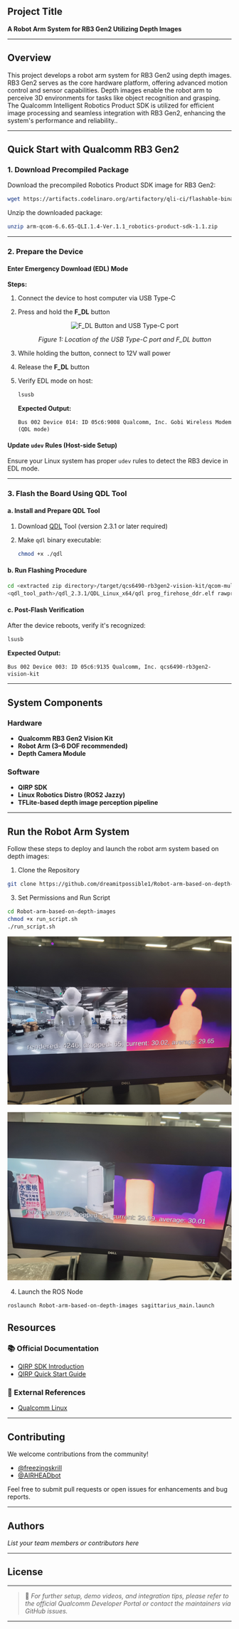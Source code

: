 ## Project Title

**A Robot Arm System for RB3 Gen2 Utilizing Depth Images**

---

## Overview

This project develops a robot arm system for RB3 Gen2 using depth images. RB3 Gen2 serves as the core hardware platform, offering advanced motion control and sensor capabilities. Depth images enable the robot arm to perceive 3D environments for tasks like object recognition and grasping. The Qualcomm Intelligent Robotics Product SDK is utilized for efficient image processing and seamless integration with RB3 Gen2, enhancing the system's performance and reliability..


---

## Quick Start with Qualcomm RB3 Gen2

### 1. Download Precompiled Package

Download the precompiled Robotics Product SDK image for RB3 Gen2:

```bash
wget https://artifacts.codelinaro.org/artifactory/qli-ci/flashable-binaries/qirpsdk/qcs6490-rb3gen2-vision-kit/arm-qcom-6.6.65-QLI.1.4-Ver.1.1_robotics-product-sdk-1.1.zip
```

Unzip the downloaded package:

```bash
unzip arm-qcom-6.6.65-QLI.1.4-Ver.1.1_robotics-product-sdk-1.1.zip
```

---

### 2. Prepare the Device

#### Enter Emergency Download (EDL) Mode

**Steps:**

1. Connect the device to host computer via USB Type-C
2. Press and hold the **F\_DL** button
   <p align="center"> <img src="https://github.com/user-attachments/assets/edad3a81-028d-4929-a623-2e8469f661d5" alt="F_DL Button and USB Type-C port" /> </p> <p align="center"><i>Figure 1: Location of the USB Type-C port and F_DL button</i></p>

4. While holding the button, connect to 12V wall power
5. Release the **F\_DL** button
6. Verify EDL mode on host:

   ```bash
   lsusb
   ```

   **Expected Output:**

   ```
   Bus 002 Device 014: ID 05c6:9008 Qualcomm, Inc. Gobi Wireless Modem (QDL mode)
   ```

#### Update `udev` Rules (Host-side Setup)

Ensure your Linux system has proper `udev` rules to detect the RB3 device in EDL mode.

---

### 3. Flash the Board Using QDL Tool

#### a. Install and Prepare QDL Tool

1. Download [QDL](https://softwarecenter.qualcomm.com/catalog/item/Qualcomm_Device_Loader) Tool (version 2.3.1 or later required)
2. Make `qdl` binary executable:

   ```bash
   chmod +x ./qdl
   ```

#### b. Run Flashing Procedure


```bash
cd <extracted zip directory>/target/qcs6490-rb3gen2-vision-kit/qcom-multimedia-image
<qdl_tool_path>/qdl_2.3.1/QDL_Linux_x64/qdl prog_firehose_ddr.elf rawprogram*.xml patch*.xml
```

#### c. Post-Flash Verification

After the device reboots, verify it's recognized:

```bash
lsusb
```

**Expected Output:**

```
Bus 002 Device 003: ID 05c6:9135 Qualcomm, Inc. qcs6490-rb3gen2-vision-kit
```

---

## System Components

###  Hardware

* **Qualcomm RB3 Gen2 Vision Kit**
* **Robot Arm (3–6 DOF recommended)**
* **Depth Camera Module**

###  Software

* **QIRP SDK**
* **Linux Robotics Distro (ROS2 Jazzy)**
* **TFLite-based depth image perception pipeline**

---

## Run the Robot Arm System
Follow these steps to deploy and launch the robot arm system based on depth images:
1. Clone the Repository
```bash
git clone https://github.com/dreamitpossible1/Robot-arm-based-on-depth-images.git
```
3. Set Permissions and Run Script
```bash
cd Robot-arm-based-on-depth-images
chmod +x run_script.sh
./run_script.sh
```

<p align="center"> <img src="https://github.com/dreamitpossible1/Robot-arm-based-on-depth-images/blob/main/Scipts_RB3/1.jpg" alt="Script Step 1" /> </p> <p align="center"> <img src="https://github.com/dreamitpossible1/Robot-arm-based-on-depth-images/blob/main/Scipts_RB3/2.jpg" alt="Script Step 2" /> </p>

4. Launch the ROS Node
```bash
roslaunch Robot-arm-based-on-depth-images sagittarius_main.launch
```

## Resources

### 📚 Official Documentation

* [QIRP SDK Introduction](https://docs.qualcomm.com/bundle/publicresource/topics/80-70018-265/introduction_1.html?vproduct=1601111740013072&version=1.4&facet=Qualcomm%20Intelligent%20Robotics%20Product%20%28QIRP%29%20SDK)
* [QIRP Quick Start Guide](https://docs.qualcomm.com/bundle/publicresource/topics/80-70018-265/quick-start_3.html?vproduct=1601111740013072&version=1.4)

### 🔗 External References

* [Qualcomm Linux](https://www.qualcomm.com/developer/software/qualcomm-linux)

---

## Contributing

We welcome contributions from the community!

* [@freezingskrill](https://github.com/freezingskrill)
* [@AIRHEADbot](https://github.com/AIRHEADbot)

Feel free to submit pull requests or open issues for enhancements and bug reports.

---

## Authors

*List your team members or contributors here*

---

## License


---

> 📌 *For further setup, demo videos, and integration tips, please refer to the official Qualcomm Developer Portal or contact the maintainers via GitHub issues.*

---

